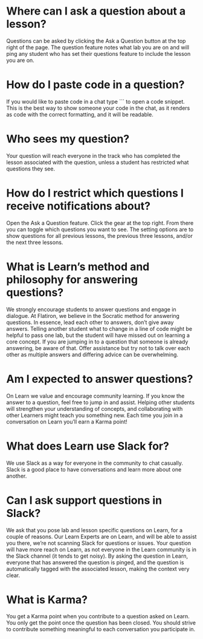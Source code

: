 # Where can I ask a question about a lesson?

Questions can be asked by clicking the Ask a Question button at the top right of the page. The question feature notes what lab you are on and will ping any student who has set their questions feature to include the lesson you are on.

# How do I paste code in a question?

If you would like to paste code in a chat type ``` to open a code snippet. This is the best way to show someone your code in the chat, as it renders as code with the correct formatting, and it will be readable. 

# Who sees my question?

Your question will reach everyone in the track who has completed the lesson associated with the question, unless a student has restricted what questions they see.

# How do I restrict which questions I receive notifications about?

Open the Ask a Question feature. Click the gear at the top right. From there you can toggle which questions you want to see. The setting options are to show questions for all previous lessons, the previous three lessons, and/or the next three lessons. 

# What is Learn’s method and philosophy for answering questions?

We strongly encourage students to answer questions and engage in dialogue. At Flatiron, we believe in the Socratic method for answering questions. In essence, lead each other to answers, don’t give away answers. Telling another student what to change in a line of code might be helpful to pass one lab, but the student will have missed out on learning a core concept. If you are jumping in to a question that someone is already answering, be aware of that. Offer assistance but try not to talk over each other as multiple answers and differing advice can be overwhelming.

# Am I expected to answer questions?

On Learn we value and encourage community learning. If you know the answer to a question, feel free to jump in and assist. Helping other students will strengthen your understanding of concepts, and collaborating with other Learners might teach you something new. Each time you join in a conversation on Learn you’ll earn a Karma point!

# What does Learn use Slack for?

We use Slack as a way for everyone in the community to chat casually. Slack is a good place to have conversations and learn more about one another. 

# Can I ask support questions in Slack?

We ask that you pose lab and lesson specific questions on Learn, for a couple of reasons. Our Learn Experts are on Learn, and will be able to assist you there, we’re not scanning Slack for questions or issues. Your question will have more reach on Learn, as not everyone in the Learn community is in the Slack channel (it tends to get noisy). By asking the question in Learn, everyone that has answered the question is pinged, and the question is automatically tagged with the associated lesson, making the context very clear.

# What is Karma?

You get a Karma point when you contribute to a question asked on Learn. You only get the point once the question has been closed. You should strive to contribute something meaningful to each conversation you participate in.
